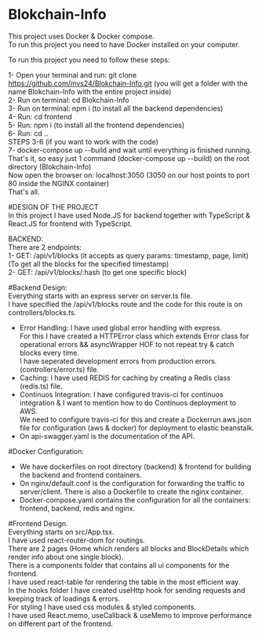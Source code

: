 # Blokchain-Info 
This project uses Docker & Docker compose. <br />
To run this project you need to have Docker installed on your computer. <br />

To run this project you need to follow these steps: <br />

1- Open your terminal and run: git clone https://github.com/mvs24/Blokchain-Info.git (you will get a folder with the name Blokchain-Info with the entire project inside) <br />
2- Run on terminal: cd Blokchain-Info <br />
3- Run on terminal: npm i (to install all the backend dependencies) <br />
4- Run: cd frontend <br />
5- Run: npm i (to install all the frontend dependencies) <br />
6- Run: cd .. <br />
STEPS 3-6 (if you want to work with the code) <br />
7- docker-compose up --build and wait until everything is finished running. <br />
That's it, so easy just 1 command (docker-compose up --build) on the root directory (Blokchain-Info) <br />
Now open the browser on: localhost:3050 (3050 on our host points to port 80 inside the NGINX container) <br />
That's all. <br />

#DESIGN OF THE PROJECT <br />
In this project I have used Node.JS for backend together with TypeScript & React.JS for frontend with TypeScript.<br />

BACKEND: <br />
There are 2 endpoints: <br />
1- GET: /api/v1/blocks (it accepts as query params: timestamp, page, limit) (To get all the blocks for the specified timestamp)<br />
2- GET: /api/v1/blocks/:hash (to get one specific block)<br />

#Backend Design:<br />
Everything starts with an express server on server.ts file.<br />
I have specified the /api/v1/blocks route and the code for this route is on controllers/blocks.ts.<br />
* Error Handling: I have used global error handling with express.<br />
For this I have created a HTTPError class which extends Error class for operational errors && asyncWrapper HOF to not repeat try & catch blocks every time.<br />
I have seperated development errors from production errors. (controllers/error.ts) file.<br />
* Caching: I have used REDIS for caching by creating a Redis class (redis.ts) file.<br />
* Continuos Integration: I have configured travis-ci for continuos integration & I want to mention how to do Continuos deployment to AWS.<br />
We need to configure travis-ci for this and create a Dockerrun.aws.json file for configuration (aws & docker) for deployment to elastic beanstalk.<br />
* On api-swagger.yaml is the documentation of the API.<br />

#Docker Configuration:
* We have dockerfiles on root directory (backend) & frontend for building the backend and frontend containers.<br />
* On nginx/default.conf is the configuration for forwarding the traffic to server/client. There is also a Dockerfile to create the nginx container.<br />
* Docker-compose.yaml contains the configuration for all the containers: frontend, backend, redis and nginx.<br />

#Frontend Design.<br/>
Everything starts on src/App.tsx.<br />
I have used react-router-dom for routings.<br />
There are 2 pages (Home which renders all blocks and BlockDetails which render info about one single block).<br />
There is a components folder that contains all ui components for the frontend.<br />
I have used react-table for rendering the table in the most efficient way.<br />
In the hooks folder I have created useHttp hook for sending requests and keeping track of loadings & errors.<br />
For styling I have used css modules & styled components.<br />
I have used React.memo, useCallback & useMemo to improve performance on different part of the frontend.
